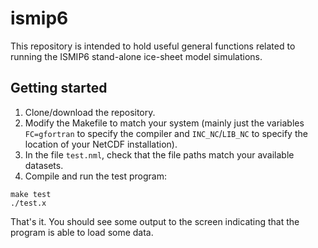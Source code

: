 # ismip6

This repository is intended to hold useful general functions related to running the ISMIP6 stand-alone ice-sheet model simulations. 

## Getting started

1. Clone/download the repository.
2. Modify the Makefile to match your system (mainly just the variables `FC=gfortran` to specify the compiler and `INC_NC`/`LIB_NC` to specify the location of your NetCDF installation). 
3. In the file `test.nml`, check that the file paths match your available datasets.
4. Compile and run the test program: 
  
  ```
  make test
  ./test.x 
  ``` 

That's it. You should see some output to the screen indicating that the program is able to load some data.

